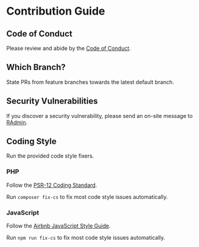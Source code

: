 # Contribution Guide

## Code of Conduct

Please review and abide by the [Code of Conduct](https://docs.retroachievements.org/Users-Code-of-Conduct/).

## Which Branch?

State PRs from feature branches towards the latest default branch.

## Security Vulnerabilities

If you discover a security vulnerability, please send an on-site message to [RAdmin](http://retroachievements.org/user/RAdmin). 

## Coding Style

Run the provided code style fixers.

### PHP

Follow the [PSR-12 Coding Standard](https://www.php-fig.org/psr/psr-12/).

Run `composer fix-cs` to fix most code style issues automatically.
 
### JavaScript

Follow the [Airbnb JavaScript Style Guide](https://github.com/airbnb/javascript).

Run `npm run fix-cs` to fix most code style issues automatically. 
